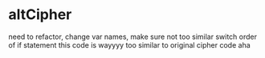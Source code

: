 # altCipher
need to refactor, change var names, make sure not too similar
switch order of if statement 
this code is wayyyy too similar to original cipher code aha
